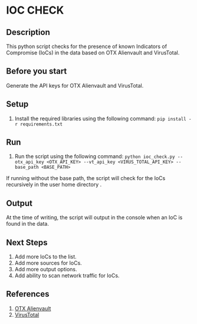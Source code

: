 # IOC CHECK

## Description

This python script checks for the presence of known Indicators of Compromise (IoCs) in the data based on OTX Alienvault and VirusTotal.

## Before you start

Generate the API keys for OTX Alienvault and VirusTotal.

## Setup

1. Install the required libraries using the following command:
```pip install -r requirements.txt```

## Run

1. Run the script using the following command:
```python ioc_check.py --otx_api_key <OTX_API_KEY> --vt_api_key <VIRUS_TOTAL_API_KEY> --base_path <BASE_PATH>```

If running without the base path, the script will check for the IoCs recursively in the user home directory .

## Output

At the time of writing, the script will output in the console when an IoC is found in the data.

## Next Steps

1. Add more IoCs to the list.
2. Add more sources for IoCs.
3. Add more output options.
4. Add ability to scan network traffic for IoCs.

## References

1. [OTX Alienvault](https://otx.alienvault.com/)
2. [VirusTotal](https://www.virustotal.com/gui/home/upload)
